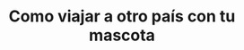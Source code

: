 ---
title: "Como viajar a otro país con tu mascota"
layout: "how-it-works"
slug: "como-funciona"
keywords: 
  - Como viajar con mascotas
  - Transporte de mascotas en avión
  - Guía para viajar con Mascotas Internacionalmente
  - Pasos para el Transporte internacional de mascotas
  - Cómo llevar a tu Mascota a Otro País

draft: false

how_it_works_video:
  enable: true
  subtitle: 
  title: "Como funciona"
  description: "Transporte internacional de mascotas, fácil! "
  video_url: "https://player.vimeo.com/video/728447827?h=138cbbf8ae"
  video_thumbnail: "images/video-popup.jpg"


# how_it_works
how_it_works:   
  enable: true
  block:
  - subtitle: "Quiénes somos?"
    title: "¡Que bueno conocerte! &#128075;"
    description: "Somos Pets to Home, una empresa líder en transporte internacional de mascotas, certificados en Live Animals Regulations de la IATA y miembro de la International Pet and Animal Transportation Association. Nos especializamos en brindar un servicio personalizado y de alta calidad para que tu mascota viaje segura y cómodamente, sin importar el destino."
    image: "images/good_doggy.png"

  - subtitle: "Lo que hacemos"
    title: "¡Podemos darte una pata! &#128062;"
    description: "Ofrecemos una amplia variedad de servicios para que el viaje de tu mascota sea una experiencia agradable, segura y sin estrés. Desde la recogida en su hogar hasta la entrega en su nuevo destino, ¡nos encargamos de todo! Nuestro equipo de profesionales está altamente capacitado y comprometido con su bienestar."
    image: "images/day67-dog.png"

  - subtitle: "Lo que valoramos" 
    title: "El significado del &#128150;"
    description: "En Pets to Home amamos lo que hacemos y como también tenemos mascotas sabemos y entendemos que son parte de la familia. Nuestra pasión y compromiso aseguran que cada una reciba un servicio de calidad, confiable y seguro desde y hacia cualquier parte del mundo."
    image: "images/friends.png"

---